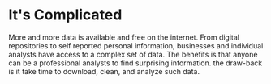 # It's Complicated

More and more data is available and free on the internet. From digital repositories to self reported personal information, businesses and individual analysts have access to a complex set of data. The benefits is that anyone can be a professional analysts to find surprising information. the draw-back is it take time to download, clean, and analyze such data. 
